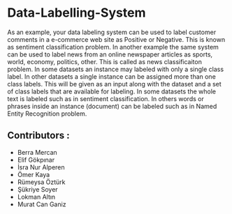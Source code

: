 # Data-Labelling-System

As an example, your data labeling system can be used to label customer comments in a e-commerce web site as Positive or Negative. This is known as sentiment classification problem. In another example the same system can be used to label news from an online newspaper articles as sports, world, economy, politics, other. This is called as news classificaiton problem.
In some datasets an instance may labeled with only a single class label. In other datasets a single instance can be assigned more than one class labels. This will be given as an input along with the dataset and a set of class labels that are available for labeling.
In some datasets the whole text is labeled such as in sentiment classification. In others words or phrases inside an instance (document) can be labeled such as in Named Entity Recognition problem.


## Contributors :
- Berra Mercan
- Elif Gökpınar
- İsra Nur Alperen
- Ömer Kaya
- Rümeysa Öztürk
- Şükriye Soyer
- Lokman Altın
- Murat Can Ganiz
